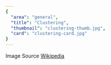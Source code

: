 ```yaml
---
{
  "area": "general",
  "title": "Clustering",
  "thumbnail": "clustering-thumb.jpg",
  "card": "clustering-card.jpg"
}
---
```


Image Source [Wikipedia](https://en.wikipedia.org/wiki/Cluster_analysis#/media/File:Cluster-2.svg)
